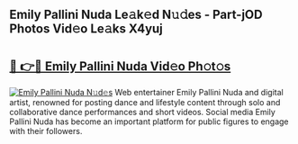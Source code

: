 ## Emily Pallini Nuda Le𝚊k𝚎d N𝚞𝚍es - Part-jOD Photos Vid𝚎o Le𝚊ks X4yuj

# <h2><a href="http://fbdbm69.evod.top/?m=Emily+Pallini+Nuda">🔗 👉🔴 Emily Pallini Nuda Vid𝚎o Ph𝚘t𝚘s</a></h2>

[![Emily Pallini Nuda N𝚞d𝚎s](https://i.imgur.com/8V9OHl7.gif)](http://fbdbm69.evod.top/?m=Emily+Pallini+Nuda)
Web entertainer Emily Pallini Nuda and digital artist, renowned for posting dance and lifestyle content through solo and collaborative dance performances and short videos. Social media Emily Pallini Nuda has become an important platform for public figures to engage with their followers. 
